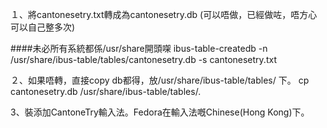 １、將cantonesetry.txt轉成為cantonesetry.db (可以唔做，已經做咗，唔方心可以自己整多次)

####未必所有系統都係/usr/share開頭㗎
ibus-table-createdb -n  /usr/share/ibus-table/tables/cantonesetry.db -s cantonesetry.txt

２、如果唔轉，直接copy db都得，放/usr/share/ibus-table/tables/ 下。
cp cantonesetry.db  /usr/share/ibus-table/tables/.

3、裝添加CantoneTry輸入法。Fedora在輸入法嘅Chinese(Hong Kong)下。
